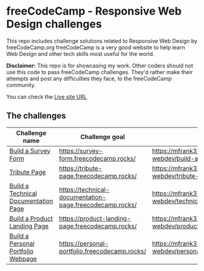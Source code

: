 # freeCodeCamp - Responsive Web Design challenges

This repo includes challenge solutions related to Responsive Web Design by freeCodeCamp.org
freeCodeCamp is a very good website to help learn Web Design and other tech skills most useful for the world.

**Disclaimer:**
This repo is for showcasing my work. Other coders should not use this code to pass freeCodeCamp challenges. They'd rather make their attempts and post any difficulties they face, to the freeCodeCamp community.

You can check the [Live site URL](https://mfrank37.github.io/freecodecamp-webdev/)

## The challenges

|Challenge name |Challenge goal | Solution |
|---------------|---------------|----------|
|[Build a Survey Form](https://www.freecodecamp.org/learn/2022/responsive-web-design/build-a-survey-form-project/build-a-survey-form) | <https://survey-form.freecodecamp.rocks/> | <https://mfrank37.github.io/freecodecamp-webdev/build-a-survey-form>|
|[Tribute Page](https://www.freecodecamp.org/learn/2022/responsive-web-design/build-a-tribute-page-project/build-a-tribute-page) | <https://tribute-page.freecodecamp.rocks/> | <https://mfrank37.github.io/freecodecamp-webdev/tribute-page>|
|[Build a Technical Documentation Page](https://www.freecodecamp.org/learn/2022/responsive-web-design/build-a-technical-documentation-page-project/build-a-technical-documentation-page) | <https://technical-documentation-page.freecodecamp.rocks/> | <https://mfrank37.github.io/freecodecamp-webdev/technical-documentation>|
|[Build a Product Landing Page](https://www.freecodecamp.org/learn/2022/responsive-web-design/build-a-product-landing-page-project/build-a-product-landing-page) | <https://product-landing-page.freecodecamp.rocks/> | <https://mfrank37.github.io/freecodecamp-webdev/product-landing-page>|
|[Build a Personal Portfolio Webpage](https://www.freecodecamp.org/learn/2022/responsive-web-design/build-a-personal-portfolio-webpage-project/build-a-personal-portfolio-webpage) | <https://personal-portfolio.freecodecamp.rocks/> | <https://mfrank37.github.io/freecodecamp-webdev/personal-portfolio-webpage>|
